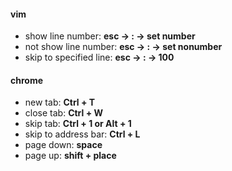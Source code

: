 #### vim
- show line number: **esc -> : -> set number**
- not show line number: **esc -> : -> set nonumber**
- skip to specified line: **esc -> : -> 100**

#### chrome
- new tab: **Ctrl + T**
- close tab: **Ctrl + W**
- skip tab: **Ctrl + 1 or Alt + 1**
- skip to address bar: **Ctrl + L**
- page down: **space**
- page up: **shift + place**
